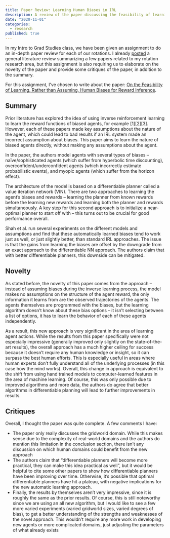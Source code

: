 ```yaml
---
title: Paper Review: Learning Human Biases in IRL
description: A review of the paper discussing the feasibility of learning human biases for reward inference in inverse reinforcement learning.
date: "2020-11-01"
categories:
  - research
published: true
---
```


In my Intro to Grad Studies class, we have been given an assignment to do an in-depth paper review for each of our rotations. I already [posted](https://web.archive.org/web/20240621053205/https://saumikn.com/blog/biased-inverse-reinforcement-learning/) a general literature review summarizing a few papers related to my rotation research area, but this assignment is also requiring us to elaborate on the novelty of the paper and provide some critiques of the paper, in addition to the summary.

For this assignment, I’ve chosen to write about the paper: [On the Feasibility of Learning, Rather than Assuming, Human Biases for Reward Inference](https://web.archive.org/web/20240621053205/http://proceedings.mlr.press/v97/shah19a/shah19a.pdf).

## Summary

Prior literature has explored the idea of using inverse reinforcement learning to learn the reward functions of biased agents, for example [1][2][3]. However, each of these papers made key assumptions about the nature of the agent, which could lead to bad results if an IRL system made an incorrect assumption about biases. This paper aims to learn the nature of biased agents directly, without making any assumptions about the agent.

In the paper, the authors model agents with several types of biases – naïve/sophisticated agents (which suffer from hyperbolic time discounting), overconfident/underconfident agents (which incorrectly estimate probabilistic events), and myopic agents (which suffer from the horizon effect).

The architecture of the model is based on a differentiable planner called a value iteration network (VIN). There are two approaches to learning the agent’s biases and rewards – learning the planner from known rewards before the learning new rewards and learning both the planner and rewards simultaneously. A key step for this second approach is to initialize a near-optimal planner to start off with – this turns out to be crucial for good performance overall.

Shah et al. run several experiments on the different models and assumptions and find that these automatically learned biases tend to work just as well, or just slightly better, than standard IRL approaches. The issue is that the gains from learning the biases are offset by the downgrade from an exact approach to the differentiable NN approach. The authors claim that with better differentiable planners, this downside can be mitigated.

## Novelty

As stated before, the novelty of this paper comes from the approach – instead of assuming biases during the inverse learning process, the model makes no assumptions on the structure of the agent reward, the only information it learns from are the observed trajectories of the agents. The agents themselves are programmed with the biases, but the learning algorithm doesn’t know about these bias options – it isn’t selecting between a list of options, it has to learn the behavior of each of these agents independently.

As a result, this new approach is very significant in the area of learning agent actions. While the results from this paper specifically were not especially impressive (generally improved only slightly on the state-of-the-art results), the overall approach has a much higher ceiling for success because it doesn’t require any human knowledge or insight, so it can surpass the best human efforts. This is especially useful in areas where human experts don’t fully understand all of the underlying processes (in this case how the mind works). Overall, this change in approach is equivalent to the shift from using hand trained models to computer-learned features in the area of machine learning. Of course, this was only possible due to improved algorithms and more data, the authors do agree that better algorithms in differentiable planning will lead to further improvements in results.

## Critiques

Overall, I thought the paper was quite complete. A few comments I have:

- The paper only really discusses the gridworld domain. While this makes sense due to the complexity of real-world domains and the authors do mention this limitation in the conclusion section, there isn’t any discussion on which human domains could benefit from the new approach
- The authors claim that “differentiable planners will become more practical, they can make this idea practical as well”, but it would be helpful to cite some other papers to show how differentiable planners have been improving over time. Otherwise, it’s possible that optimal differentiable planners have hit a plateau, with negative implications for the new automatic learning approach.
- Finally, the results by themselves aren’t very impressive, since it is roughly the same as the prior results. Of course, this is still noteworthy since we are using an all new algorithm, but I would like to see a few more varied experiments (varied gridworld sizes, varied degrees of bias), to get a better understanding of the strengths and weaknesses of the novel approach. This wouldn’t require any more work in developing new agents or more complicated domains, just adjusting the parameters of what already exists
